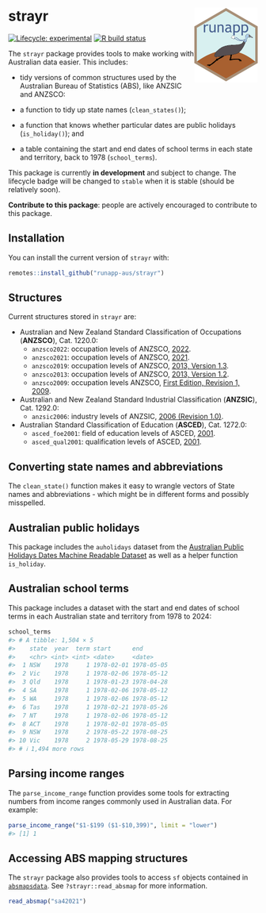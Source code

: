 
<!-- README.md is generated from README.Rmd. Please edit that file -->

# strayr <img src="man/figures/logo.png" align="right" style="height:150px"/>

<!-- badges: start -->

[![Lifecycle:
experimental](https://img.shields.io/badge/lifecycle-experimental-orange.svg)](https://www.tidyverse.org/lifecycle/#experimental)
[![R build
status](https://github.com/runapp-aus/strayr/workflows/R-CMD-check/badge.svg)](https://github.com/runapp-aus/strayr/actions)

<!-- badges: end -->

The `strayr` package provides tools to make working with Australian data
easier. This includes:

- tidy versions of common structures used by the Australian Bureau of
  Statistics (ABS), like ANZSIC and ANZSCO:

- a function to tidy up state names (`clean_states()`);

- a function that knows whether particular dates are public holidays
  (`is_holiday()`); and

- a table containing the start and end dates of school terms in each
  state and territory, back to 1978 (`school_terms`).

This package is currently **in development** and subject to change. The
lifecycle badge will be changed to `stable` when it is stable (should be
relatively soon).

**Contribute to this package**: people are actively encouraged to
contribute to this package.

## Installation

You can install the current version of `strayr` with:

``` r
remotes::install_github("runapp-aus/strayr")
```

## Structures

Current structures stored in `strayr` are:

- Australian and New Zealand Standard Classification of Occupations
  (**ANZSCO**), Cat. 1220.0:
  - `anzsco2022`: occupation levels of ANZSCO,
    [2022](https://www.abs.gov.au/statistics/classifications/anzsco-australian-and-new-zealand-standard-classification-occupations/2022).
  - `anzsco2021`: occupation levels of ANZSCO,
    [2021](https://www.abs.gov.au/statistics/classifications/anzsco-australian-and-new-zealand-standard-classification-occupations/2021).
  - `anzsco2019`: occupation levels of ANZSCO, [2013, Version
    1.3](https://www.abs.gov.au/AUSSTATS/abs@.nsf/allprimarymainfeatures/FCC055588D3EBA19CA2584A8000E7889?opendocument).
  - `anzsco2013`: occupation levels of ANZSCO, [2013, Version
    1.2](https://www.abs.gov.au/AUSSTATS/abs@.nsf/allprimarymainfeatures/4AF138F6DB4FFD4BCA2571E200096BAD?opendocument).
  - `anzsco2009`: occupation levels ANZSCO, [First Edition, Revision 1,
    2009](https://www.abs.gov.au/AUSSTATS/abs@.nsf/DetailsPage/1220.0First%20Edition,%20Revision%201?OpenDocument).
- Australian and New Zealand Standard Industrial Classification
  (**ANZSIC**), Cat. 1292.0:
  - `anzsic2006`: industry levels of ANZSIC, [2006 (Revision
    1.0)](https://www.abs.gov.au/ausstats/abs@.nsf/0/20C5B5A4F46DF95BCA25711F00146D75?opendocument).
- Australian Standard Classification of Education (**ASCED**), Cat.
  1272.0:
  - `asced_foe2001`: field of education levels of ASCED,
    [2001](https://www.abs.gov.au/ausstats/abs@.nsf/mf/1272.0).
  - `asced_qual2001`: qualification levels of ASCED,
    [2001](https://www.abs.gov.au/ausstats/abs@.nsf/mf/1272.0).

## Converting state names and abbreviations

The `clean_state()` function makes it easy to wrangle vectors of State
names and abbreviations - which might be in different forms and possibly
misspelled.

## Australian public holidays

This package includes the `auholidays` dataset from the [Australian
Public Holidays Dates Machine Readable
Dataset](https://data.gov.au/data/dataset/australian-holidays-machine-readable-dataset)
as well as a helper function `is_holiday`.

## Australian school terms

This package includes a dataset with the start and end dates of school
terms in each Australian state and territory from 1978 to 2024:

``` r
school_terms
#> # A tibble: 1,504 × 5
#>    state  year  term start      end       
#>    <chr> <int> <int> <date>     <date>    
#>  1 NSW    1978     1 1978-02-01 1978-05-05
#>  2 Vic    1978     1 1978-02-06 1978-05-12
#>  3 Qld    1978     1 1978-01-23 1978-04-28
#>  4 SA     1978     1 1978-02-06 1978-05-12
#>  5 WA     1978     1 1978-02-06 1978-05-12
#>  6 Tas    1978     1 1978-02-21 1978-05-26
#>  7 NT     1978     1 1978-02-06 1978-05-12
#>  8 ACT    1978     1 1978-02-01 1978-05-05
#>  9 NSW    1978     2 1978-05-22 1978-08-25
#> 10 Vic    1978     2 1978-05-29 1978-08-25
#> # ℹ 1,494 more rows
```

## Parsing income ranges

The `parse_income_range` function provides some tools for extracting
numbers from income ranges commonly used in Australian data. For
example:

``` r
parse_income_range("$1-$199 ($1-$10,399)", limit = "lower")
#> [1] 1
```

## Accessing ABS mapping structures

The `strayr` package also provides tools to access `sf` objects
contained in [`absmapsdata`](https://github.com/wfmackey/absmapsdata).
See `?strayr::read_absmap` for more information.

``` r
read_absmap("sa42021")
```
